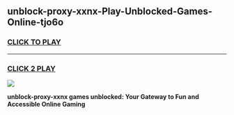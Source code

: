 
## unblock-proxy-xxnx-Play-Unblocked-Games-Online-tjo6o
<h3>
<a href="https://premium76.site?title=unblock-proxy-xxnx&ref=25A">CLICK TO PLAY</a></h3>
<hr>

<h3>
<a href="https://premium76.site?title=unblock-proxy-xxnx&ref=25A">CLICK 2 PLAY</a>
  
</h3>

<a href="https://premium76.site?title=unblock-proxy-xxnx&ref=25A"><img src="https://clearcache.store/games.png"></a>


**unblock-proxy-xxnx games unblocked: Your Gateway to Fun and Accessible Online Gaming**
